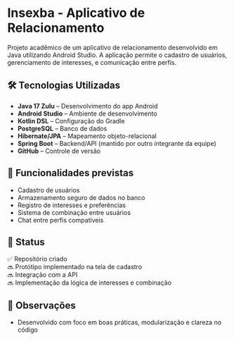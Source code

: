 # Insexba - Aplicativo de Relacionamento

Projeto acadêmico de um aplicativo de relacionamento desenvolvido em Java utilizando Android Studio. A aplicação permite o cadastro de usuários, gerenciamento de interesses, e comunicação entre perfis.

## 🛠 Tecnologias Utilizadas

- **Java 17 Zulu** – Desenvolvimento do app Android
- **Android Studio** – Ambiente de desenvolvimento
- **Kotlin DSL** – Configuração do Gradle
- **PostgreSQL** – Banco de dados
- **Hibernate/JPA** – Mapeamento objeto-relacional
- **Spring Boot** – Backend/API (mantido por outro integrante da equipe)
- **GitHub** – Controle de versão

## 📲 Funcionalidades previstas

- Cadastro de usuários
- Armazenamento seguro de dados no banco
- Registro de interesses e preferências
- Sistema de combinação entre usuários
- Chat entre perfis compatíveis

## 🚧 Status

✅ Repositório criado  
🔜 Protótipo implementado na tela de cadastro  
🔜 Integração com a API  
🔜 Implementação da lógica de interesses e combinação  

## 📎 Observações

- Desenvolvido com foco em boas práticas, modularização e clareza no código


